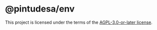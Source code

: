 # @pintudesa/env

This project is licensed under the terms of the
[AGPL-3.0-or-later license](https://github.com/yopem/pintudesa/blob/main/LICENSE.md).
